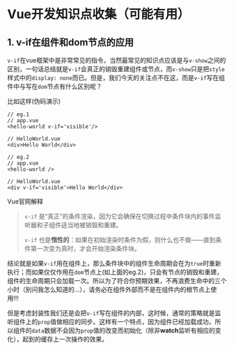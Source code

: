 # Vue开发知识点收集（可能有用）

## 1. v-if在组件和dom节点的应用

 `v-if`在vue框架中是非常常见的指令，当然最常见的知识点应该是与`v-show`之间的区别，一句话总结就是`v-if`会真正的销毁重建组件或节点，而`v-show`只是把`style`样式中的`display: none`而已。但是，我们今天的关注点不在这，而是`v-if`写在组件中与写在`dom`节点有什么区别呢？

比如这样(伪码演示)

```vue
// eg.1
// app.vue
<hello-world v-if='visible'/>
    
// HelloWorld.vue
<div>Hello World</div>
```

```vue
// eg.2
// app.vue
<hello-world />
    
// HelloWorld.vue
<div v-if='visible'>Hello World</div>
```

Vue官网解释

> `v-if` 是“真正”的条件渲染，因为它会确保在切换过程中条件块内的事件监听器和子组件适当地被销毁和重建。
>
> `v-if` 也是**惰性的**：如果在初始渲染时条件为假，则什么也不做——直到条件第一次变为真时，才会开始渲染条件块。

结论就是如果`v-if`用在组件上，那么条件块中的组件生命周期会在为`true`时重新执行；而如果仅仅作用在`dom`节点上(如上面的eg.2)，只会有节点的销毁和重建，组件的生命周期只会加载一次。所以为了符合你预期效果，不再浪费生命中的三个小时（别问我怎么知道的...），请务必在组件外部而不是在组件内的根节点上使用!!!

但是考虑封装性我们还是会把`v-if`写在组件的内部，这时候，通常的策略就是监听组件上的`prop`值做相应的同步。这样有一个特点，因为组件已经加载成功，所以组件的`data`数据不会因为`prop`值的改变而初始化（除非**watch**监听有相应的变化），起到的缓存上一次操作的效果。